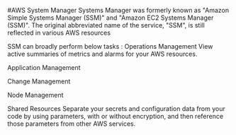 #AWS System Manager
Systems Manager was formerly known as "Amazon Simple Systems Manager (SSM)" and "Amazon EC2 Systems Manager (SSM)". 
The original abbreviated name of the service, "SSM", is still reflected in various AWS resources

SSM can broadly perform below tasks :
Operations Management
	View active summaries of metrics and alarms for your AWS resources.
 
Application Management 

Change Management

Node Management

Shared Resources
	Separate your secrets and configuration data from your code by using parameters, with or without encryption, 
	and then reference those parameters from other AWS services.